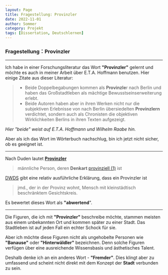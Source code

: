 ```yaml
---
layout: Page
title: Fragestellung: Provinzler
date: 2022-11-01
author: Sommer
category: Projekt
tags: [Dissertation, Deutschlernen]
---
```


### Fragestellung：Provinzler

------

Ich habe in einer Forschungsliteratur das Wort **"Provinzler"** gelernt und möchte es auch in meiner Arbeit über E.T.A. Hoffmann benutzen. Hier einige Zitate aus dieser Literatur:

> - Beide Doppelbegabungen kommen als **Provinzle**r nach Berlin und haben das Großstadtleben als mächtige Bewusstseinserweiterung erlebt.
> - Beide Autoren haben aber in ihren Werken nicht nur die subjektiven Erlebnisse von nach Berlin übersiedelten **Provinzlern** verdichtet, sondern auch als Chronisten die objektiven Wirklichkeiten Berlins in ihren Texten aufgezeigt.

*Hier "beide" weist auf E.T.A. Hoffmann und Wilhelm Raabe hin.*

Aber als ich das Wort im Wörterbuch nachschlug, bin ich jetzt nicht sicher, ob es geeignet ist.

------

Nach Duden lautet [**Pro­vinz­ler**](https://www.duden.de/rechtschreibung/Provinzler) 

> männliche Person, deren **Denkart** [provinziell (1)](https://www.duden.de/rechtschreibung/provinziell#Bedeutung-1) ist

[DWDS](https://www.dwds.de/wb/Provinzler) gibt eine relativ ausführliche Erklärung, dass ein Provinzler ist

> jmd., der in der Provinz wohnt, Mensch mit kleinstädtisch beschränktem Gesichtskreis.

Es bewertet dieses Wort als **"abwertend**".

------

Die Figuren, die ich mit **"Provinzler"** beschreibe möchte, stammen meisten aus einem unbekannten Ort und kommen später zu einer Stadt. Das Stadtleben ist auf jeden Fall ein echter Schock für sie. 

Aber ich möchte diese Figuren nicht als ungehobelte Personen wie **"Banause"** oder **"Hinterwäldler"** bezeichnen. Denn solche Figuren verfügen über eine ausreichende Wissensbasis und ästhetisches Talent.

Deshalb denke ich an ein anderes Wort - **"Fremder"**. Dies klingt aber zu umfassend und scheint nicht direkt mit dem Konzept der **Stadt** verbunden zu sein.

<!--Ich habe auch versucht, nach Synonymen für "Provinzler" zu suchen, kann aber kein entsprechendes Ergebnis finden.-->

